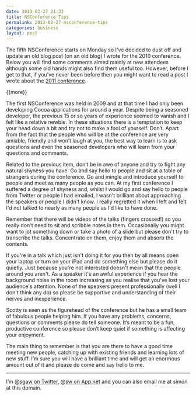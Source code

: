 ```yaml
---
date: 2013-02-27 21:33
title: NSConference Tips
permalink: 2013-02-27-nsconference-tips
categories: business
layout: post
---
```


The fifth NSConference starts on Monday so I've decided to dust off and update an old blog post (on an old blog) I wrote for the 2010 conference. Below you will find some comments aimed mainly at new attendees although some old hands might also find them useful too. However, before I get to that, if you've never been before then you might want to read a post I wrote about the [2011 conference](http://swwritings.com/post/2011-03-23-nsconference-2011).

{{more}}

The first NSConference was held in 2009 and at that time I had only been developing Cocoa applications for around a year. Despite being a seasoned developer, the previous 15 or so years of experience seemed to vanish and I felt like a relative newbie. In these situations there is a temptation to keep your head down a bit and try not to make a fool of yourself. Don’t. Apart from the fact that the people who will be at the conference are very amiable, friendly and won’t laugh at you, the best way to learn is to ask questions and even the seasoned developers who will learn from your questions and comments.

Related to the previous item, don’t be in awe of anyone and try to fight any natural shyness you have. Go and say hello to people and sit at a table of strangers during the conference. Go and mingle and introduce yourself to people and meet as many people as you can. At my first conference I suffered a degree of shyness and, whilst I would go and say hello to people from Twitter or people I had emailed, I wasn't brilliant about approaching the speakers or people I didn't know. I really regretted it when I left and felt I'd not talked to nearly as many people as I'd like to have done.

Remember that there will be videos of the talks (fingers crossed!) so you really don't need to sit and scribble notes in them. Occasionally you might want to jot something down or take a photo of a slide but please don't try to transcribe the talks. Concentrate on them, enjoy them and absorb the contents.

If you're in a talk which just isn't doing it for you then by all means open your laptop or turn on your iPad and do something else but please do it quietly. Just because you're not interested doesn't mean that the people around you aren't. As a speaker it's an awful experience if you hear the background noise in the room increasing as you realise that you've lost your audience's attention. None of the speakers present professionally (well I don't think any do) so please be supportive and understanding of their nerves and inexperience.

Scotty is seen as the figurehead of the conference but he has a small team of fabulous people helping him. If you have any problems, concerns, questions or comments please do tell someone. It’s meant to be a fun, productive conference so please don’t keep quiet if something is affecting your enjoyment.

The main thing to remember is that you are there to have a good time meeting new people, catching up with existing friends and learning lots of new stuff. I’m sure you will have a brilliant time and will get an enormous amount out of it and please do come and say hello to me.

---

I’m [@sgaw on Twitter](http://twitter.com/sgaw), [@sw on App.net](https://alpha.app.net/sw) and you can also email me at simon at this domain.